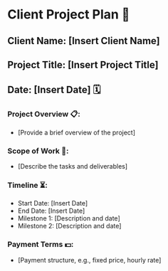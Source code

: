 # Client Project Plan 📝

## Client Name: [Insert Client Name]  
## Project Title: [Insert Project Title]  
## Date: [Insert Date] 🗓️

### Project Overview 📋:
- [Provide a brief overview of the project]

### Scope of Work 🔨:
- [Describe the tasks and deliverables]

### Timeline ⏳:
- Start Date: [Insert Date]
- End Date: [Insert Date]
- Milestone 1: [Description and date]
- Milestone 2: [Description and date]

### Payment Terms 💵:
- [Payment structure, e.g., fixed price, hourly rate]
